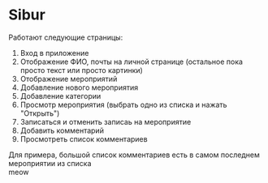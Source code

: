 # Sibur
Работают следующие страницы:  
1. Вход в приложение
2. Отображение ФИО, почты на личной странице (остальное пока просто текст или просто картинки)
3. Отображение мероприятий
4. Добавление нового мероприятия
5. Добавление категории
6. Просмотр мероприятия (выбрать одно из списка и нажать "Открыть")
7. Записаться и отменить записаь на мероприятие
8. Добавить комментарий
9. Просмотреть список комментариев

Для примера, большой список комментариев есть в самом последнем мероприятии из списка
\
meow
